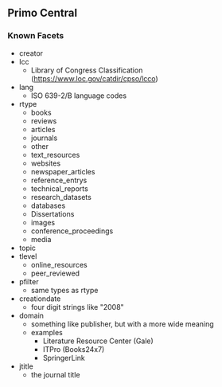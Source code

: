 ## Primo Central

### Known Facets

* creator
* lcc
  * Library of Congress Classification (https://www.loc.gov/catdir/cpso/lcco)
* lang
  * ISO 639-2/B language codes
* rtype
  * books
  * reviews
  * articles
  * journals
  * other
  * text_resources
  * websites
  * newspaper_articles
  * reference_entrys
  * technical_reports
  * research_datasets
  * databases
  * Dissertations
  * images
  * conference_proceedings
  * media
* topic
* tlevel
  * online_resources
  * peer_reviewed
* pfilter
  * same types as rtype
* creationdate
  * four digit strings like "2008"
* domain
  * something like publisher, but with a more wide meaning
  * examples
    * Literature Resource Center (Gale)
    * ITPro (Books24x7)
    * SpringerLink
* jtitle
  * the journal title
